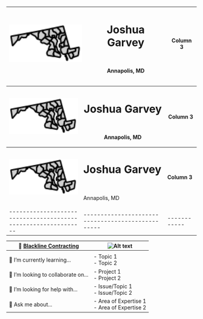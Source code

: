 <div align="center">
<div align="center" width="full">

| **<img src="/images/md.svg" alt="Profile Image" width="200">** | <h1> Joshua Garvey</h1> <br> <p>Annapolis, MD</p> | **Column 3** |
| -------------------------------------------------------------- | ------------------------------------------------- | ------------ |

</div>
<div align="center" width="full">

| **<img src="/images/md.svg" alt="Profile Image" width="200">** | <h1> Joshua Garvey</h1> <br> <p>Annapolis, MD</p> | **Column 3** |
| -------------------------------------------------------------- | ------------------------------------------------- | ------------ |
| **<img src="/images/md.svg" alt="Profile Image" width="200">** | <h1> Joshua Garvey</h1> <br> <p>Annapolis, MD</p> | **Column 3** |
| -------------------------------------------------------------- | ------------------------------------------------- | ------------ |

</div>
<div align="center" width="full">

| 🔭 [Blackline Contracting](https://blackline.joshuagarvey.com/) | <img src="/images/other-image.svg" alt="Alt text" width="300"> |
| --------------------------------------------------------------- | -------------------------------------------------------------- |
|                                                                 |                                                                |
| 🌱 I’m currently learning...                                    | - Topic 1 <br> - Topic 2                                       |
| 👯 I’m looking to collaborate on...                             | - Project 1 <br> - Project 2                                   |
| 🤔 I’m looking for help with...                                 | - Issue/Topic 1 <br> - Issue/Topic 2                           |
| 💬 Ask me about...                                              | - Area of Expertise 1 <br> - Area of Expertise 2               |

</div>
</div>
